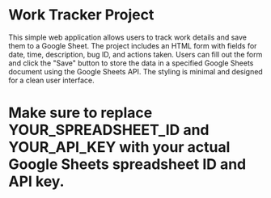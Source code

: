 # Work Tracker Project

This simple web application allows users to track work details and save them to a Google Sheet. The project includes an HTML form with fields for date, time, description, bug ID, and actions taken. Users can fill out the form and click the "Save" button to store the data in a specified Google Sheets document using the Google Sheets API. The styling is minimal and designed for a clean user interface.


# Make sure to replace YOUR_SPREADSHEET_ID and YOUR_API_KEY with your actual Google Sheets spreadsheet ID and API key.
